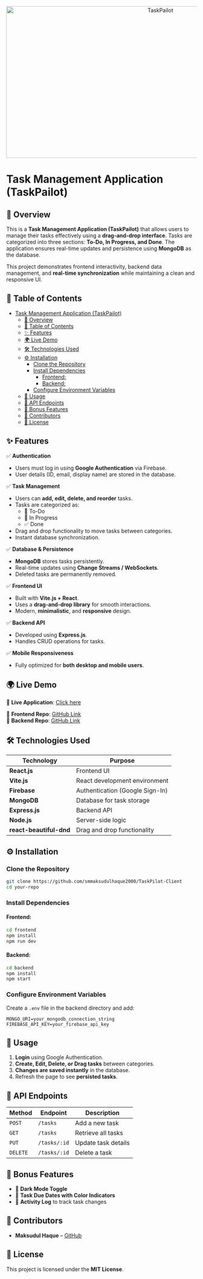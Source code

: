 <div align="center">
  <img src="https://i.ibb.co.com/N6cRP87N/Screenshot-1.png" height="400" width="800" alt="TaskPailot"/>
</div>

# Task Management Application (TaskPailot)

## 📌 Overview

This is a **Task Management Application (TaskPailot)** that allows users to manage their tasks effectively using a **drag-and-drop interface**. Tasks are categorized into three sections: **To-Do, In Progress, and Done**. The application ensures real-time updates and persistence using **MongoDB** as the database. 

This project demonstrates frontend interactivity, backend data management, and **real-time synchronization** while maintaining a clean and responsive UI.

## 📖 Table of Contents

- [Task Management Application (TaskPailot)](#task-management-application-taskpailot)
  - [📌 Overview](#-overview)
  - [📖 Table of Contents](#-table-of-contents)
  - [✨ Features](#-features)
  - [🌍 Live Demo](#-live-demo)
  - [🛠 Technologies Used](#-technologies-used)
  - [⚙️ Installation](#️-installation)
    - [Clone the Repository](#clone-the-repository)
    - [Install Dependencies](#install-dependencies)
      - [Frontend:](#frontend)
      - [Backend:](#backend)
    - [Configure Environment Variables](#configure-environment-variables)
  - [🚀 Usage](#-usage)
  - [🔌 API Endpoints](#-api-endpoints)
  - [🌟 Bonus Features](#-bonus-features)
  - [👥 Contributors](#-contributors)
  - [📝 License](#-license)

## ✨ Features

✅ **Authentication**
- Users must log in using **Google Authentication** via Firebase.
- User details (ID, email, display name) are stored in the database.

✅ **Task Management**
- Users can **add, edit, delete, and reorder** tasks.
- Tasks are categorized as:
  - 📝 To-Do
  - 🔄 In Progress
  - ✅ Done
- Drag and drop functionality to move tasks between categories.
- Instant database synchronization.

✅ **Database & Persistence**
- **MongoDB** stores tasks persistently.
- Real-time updates using **Change Streams / WebSockets**.
- Deleted tasks are permanently removed.

✅ **Frontend UI**
- Built with **Vite.js + React**.
- Uses a **drag-and-drop library** for smooth interactions.
- Modern, **minimalistic**, and **responsive** design.

✅ **Backend API**
- Developed using **Express.js**.
- Handles CRUD operations for tasks.

✅ **Mobile Responsiveness**
- Fully optimized for **both desktop and mobile users**.

## 🌍 Live Demo

🔗 **Live Application**: [Click here](https://taskpilot-e895c.web.app/)

🔗 **Frontend Repo**: [GitHub Link](https://github.com/smmaksudulhaque2000/TaskPilot-Client)  
🔗 **Backend Repo**: [GitHub Link](https://github.com/smmaksudulhaque2000/TaskPilot-Server)

## 🛠 Technologies Used

| Technology  | Purpose |
|-------------|---------|
| **React.js** | Frontend UI |
| **Vite.js** | React development environment |
| **Firebase** | Authentication (Google Sign-In) |
| **MongoDB** | Database for task storage |
| **Express.js** | Backend API |
| **Node.js** | Server-side logic |
| **react-beautiful-dnd** | Drag and drop functionality |

## ⚙️ Installation

### Clone the Repository
```sh
git clone https://github.com/smmaksudulhaque2000/TaskPilot-Client
cd your-repo
```

### Install Dependencies

#### Frontend:
```sh
cd frontend
npm install
npm run dev
```

#### Backend:
```sh
cd backend
npm install
npm start
```

### Configure Environment Variables
Create a `.env` file in the backend directory and add:
```env
MONGO_URI=your_mongodb_connection_string
FIREBASE_API_KEY=your_firebase_api_key
```

## 🚀 Usage

1. **Login** using Google Authentication.
2. **Create, Edit, Delete, or Drag tasks** between categories.
3. **Changes are saved instantly** in the database.
4. Refresh the page to see **persisted tasks**.

## 🔌 API Endpoints

| Method | Endpoint        | Description |
|--------|---------------|-------------|
| `POST` | `/tasks`       | Add a new task |
| `GET`  | `/tasks`       | Retrieve all tasks |
| `PUT`  | `/tasks/:id`   | Update task details |
| `DELETE` | `/tasks/:id` | Delete a task |

## 🌟 Bonus Features

- 🌙 **Dark Mode Toggle**
- 📆 **Task Due Dates with Color Indicators**
- 📜 **Activity Log** to track task changes

## 👥 Contributors

- **Maksudul Haque** – [GitHub](https://github.com/smmaksudulhaque2000)

## 📝 License

This project is licensed under the **MIT License**.
